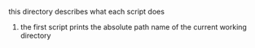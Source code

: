 this directory describes what each script does
1. the first script prints the absolute path name of the current working directory
